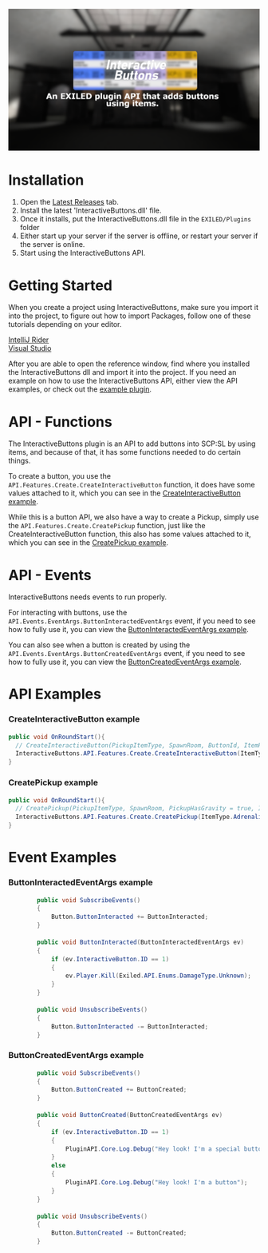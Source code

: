 [<img src="https://github.com/kadotcom/image/blob/main/InteractiveButtonsBanner.png">](https://github.com/InteractDev/InteractiveButtons)

# Installation
1. Open the [Latest Releases](https://github.com/InteractDev/InteractiveButtons/releases/latest) tab.
2. Install the latest 'InteractiveButtons.dll' file.
3. Once it installs, put the InteractiveButtons.dll file in the ```EXILED/Plugins``` folder
4. Either start up your server if the server is offline, or restart your server if the server is online.
5. Start using the InteractiveButtons API.

# Getting Started
When you create a project using InteractiveButtons, make sure you import it into the project, to figure out how to import Packages, follow one of these tutorials depending on your editor. 

[IntelliJ Rider](https://www.jetbrains.com/help/rider/Extending_Your_Solution.html#project_assembly_references)\
[Visual Studio](https://learn.microsoft.com/en-us/visualstudio/ide/how-to-add-or-remove-references-by-using-the-reference-manager?view=vs-2022)

After you are able to open the reference window, find where you installed the InteractiveButtons dll and import it into the project. If you need an example on how to use the InteractiveButtons API, either view the API examples, or check out the [example plugin](https://github.com/InteractDev/ExamplePlugin-InteractiveButtons).

# API - Functions
The InteractiveButtons plugin is an API to add buttons into SCP:SL by using items, and because of that, it has some functions needed to do certain things.

To create a button, you use the ```API.Features.Create.CreateInteractiveButton``` function, it does have some values attached to it, which you can see in the [CreateInteractiveButton example](#createinteractivebutton-example).

While this is a button API, we also have a way to create a Pickup, simply use the ```API.Features.Create.CreatePickup``` function, just like the CreateInteractiveButton function, this also has some values attached to it, which you can see in the [CreatePickup example](#createpickup-example).

# API - Events
InteractiveButtons needs events to run properly.

For interacting with buttons, use the ```API.Events.EventArgs.ButtonInteractedEventArgs``` event, if you need to see how to fully use it, you can view the [ButtonInteractedEventArgs example](#buttoninteractedeventargs-example).

You can also see when a button is created by using the ```API.Events.EventArgs.ButtonCreatedEventArgs``` event, if you need to see how to fully use it, you can view the [ButtonCreatedEventArgs example](#buttoncreatedeventargs-example).

# API Examples
### CreateInteractiveButton example

```csharp
public void OnRoundStart(){
  // CreateInteractiveButton(PickupItemType, SpawnRoom, ButtonId, ItemPickupTime = 1f, PickupHasGravity = true, PickupCanCollideWithOtherItems = true, ItemSpawnOffset = Vector3.zero, ItemScale = Vector3.one, ItemRotation = Quaternion.Euler(0, 0, 0))
  InteractiveButtons.API.Features.Create.CreateInteractiveButton(ItemType.SCP207, RoomType.EzGateA, 1, 1f, true, true, new Vector3(0, 2, 0), new Vector3(2, 2, 2), Quaternion.Euler(0, 0, 0));
}
```

### CreatePickup example

```csharp
public void OnRoundStart(){
  // CreatePickup(PickupItemType, SpawnRoom, PickupHasGravity = true, ItemPickupTime = 1f, ItemSpawnOffset = Vector3.zero, ItemScale = Vector3.one, ItemRotation = Quaternion.Euler(0, 0, 0))
  InteractiveButtons.API.Features.Create.CreatePickup(ItemType.Adrenaline, Exiled.API.Enums.RoomType.Lcz330, true, 1f, Vector3.zero, Vector3.one, Quaternion.Euler(0, 0, 0));
}
```

# Event Examples

### ButtonInteractedEventArgs example
```csharp
        public void SubscribeEvents()
        {
            Button.ButtonInteracted += ButtonInteracted;
        }

        public void ButtonInteracted(ButtonInteractedEventArgs ev)
        {
            if (ev.InteractiveButton.ID == 1)
            {
                ev.Player.Kill(Exiled.API.Enums.DamageType.Unknown);
            }
        }

        public void UnsubscribeEvents()
        {
            Button.ButtonInteracted -= ButtonInteracted;
        }
```

### ButtonCreatedEventArgs example
```csharp
        public void SubscribeEvents()
        {
            Button.ButtonCreated += ButtonCreated;
        }

        public void ButtonCreated(ButtonCreatedEventArgs ev)
        {
            if (ev.InteractiveButton.ID == 1)
            {
                PluginAPI.Core.Log.Debug("Hey look! I'm a special button");
            }
            else
            {
                PluginAPI.Core.Log.Debug("Hey look! I'm a button");
            }
        }

        public void UnsubscribeEvents()
        {
            Button.ButtonCreated -= ButtonCreated;
        }
```
